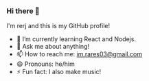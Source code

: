 ### Hi there 👋
I'm rerj and this is my GitHub profile!
- 🌱 I’m currently learning React and Nodejs.
- 💬 Ask me about anything!
- 📫 How to reach me: im.rares03@gmail.com
- 😄 Pronouns: he/him
- ⚡ Fun fact: I also make music!
<!--
**rerj/rerj** is a ✨ _special_ ✨ repository because its `README.md` (this file) appears on your GitHub profile.

- 🔭 I’m currently working on ...

- 👯 I’m looking to collaborate on ...
- 🤔 I’m looking for help with ...

-->

